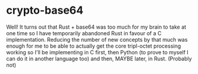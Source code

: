 # crypto-base64
Well! It turns out that Rust + base64 was too much for my brain to take at one time so I have temporarily abandoned Rust in favour of a C implementation. Reducing the number of new concepts by that much was enough for me to be able to actually get the core tripl-octet processing working so I'll be implementing in C first, then Python (to prove to myself I can do it in another language too) and then, MAYBE later, in Rust. (Probably not)
